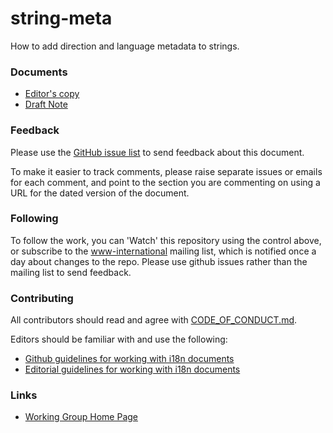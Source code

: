 # string-meta

How to add direction and language metadata to strings.

### Documents
- [Editor's copy](https://w3c.github.io/string-meta/)
- [Draft Note](https://www.w3.org/TR/string-meta/)

### Feedback
Please use the [GitHub issue list](https://github.com/w3c/string-meta/issues) to send feedback about this document.

To make it easier to track comments, please raise separate issues or emails for each comment, and point to the section you are commenting on  using a URL for the dated version of the document.

### Following
To follow the work, you can 'Watch' this repository using the control above, or subscribe to the [www-international](https://lists.w3.org/Archives/Public/www-international/) mailing list, which is notified once a day about changes to the repo. Please use github issues rather than the mailing list to send feedback.

### Contributing

All contributors should read and agree with [CODE_OF_CONDUCT.md](https://github.com/w3c/string-meta/blob/gh-pages/CODE_OF_CONDUCT.md).

Editors should be familiar with and use the following:

- [Github guidelines for working with i18n documents](https://www.w3.org/International/i18n-activity/guidelines/github)
- [Editorial guidelines for working with i18n documents](https://www.w3.org/International/i18n-activity/guidelines/editing)

### Links

- [Working Group Home Page](https://www.w3.org/International/i18n-activity/i18n-wg/)

